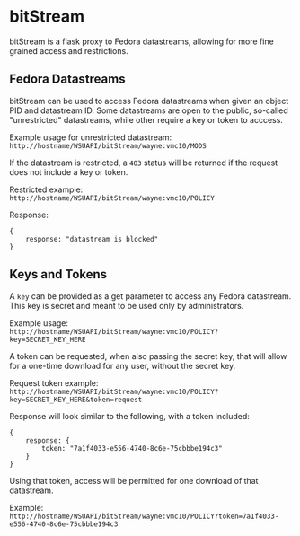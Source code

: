 # bitStream

bitStream is a flask proxy to Fedora datastreams, allowing for more fine grained access and restrictions.

## Fedora Datastreams
bitStream can be used to access Fedora datastreams when given an object PID and datastream ID.  Some datastreams are open to the public, so-called "unrestricted" datastreams, while other require a key or token to acccess.

Example usage for unrestricted datastream:<br>
`http://hostname/WSUAPI/bitStream/wayne:vmc10/MODS`

If the datastream is restricted, a `403` status will be returned if the request does not include a key or token.

Restricted example:<br>
`http://hostname/WSUAPI/bitStream/wayne:vmc10/POLICY`

Response:
<pre><code>{
    response: "datastream is blocked"
}
</code></pre>

## Keys and Tokens

A `key` can be provided as a get parameter to access any Fedora datastream.  This key is secret and meant to be used only by administrators.

Example usage:<br>
`http://hostname/WSUAPI/bitStream/wayne:vmc10/POLICY?key=SECRET_KEY_HERE`

A token can be requested, when also passing the secret key, that will allow for a one-time download for any user, without the secret key.

Request token example:<br>
`http://hostname/WSUAPI/bitStream/wayne:vmc10/POLICY?key=SECRET_KEY_HERE&token=request`

Response will look similar to the following, with a token included:<br>
<pre><code>{
    response: {
        token: "7a1f4033-e556-4740-8c6e-75cbbbe194c3"
    }
}</code></pre>

Using that token, access will be permitted for one download of that datastream.

Example:<br>
`http://hostname/WSUAPI/bitStream/wayne:vmc10/POLICY?token=7a1f4033-e556-4740-8c6e-75cbbbe194c3`


